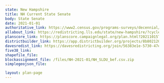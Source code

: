 ```yaml
---
state: New Hampshire
title: NH Current State Senate
body: State Senate
date: 2021-01-01
authoritative_link: https://www2.census.gov/programs-surveys/decennial/2020/data/01-Redistricting_File--PL_94-171/New_Hampshire/
allabout_link: https://redistricting.lls.edu/state/new-hampshire/?cycle=2020&level=State%20Upper&startdate=
planscore_link: https://planscore.campaignlegal.org/plan.html?20211015T190119.361725121Z
districtbuilder_link: https://app.districtbuilder.org/projects/8b802120-6ac8-4d10-a6f5-3ceec93c42e3
davesredist_link: https://davesredistricting.org/join/56383e1e-5730-47e1-be8c-5fec27dbd895
five38_link:
shapefile_file:
blockassignment_file: /files/NH-2021-01/NH_SLDU_bef.csv.zip
simplegeojson_file:

layout: plan-page
---
```

